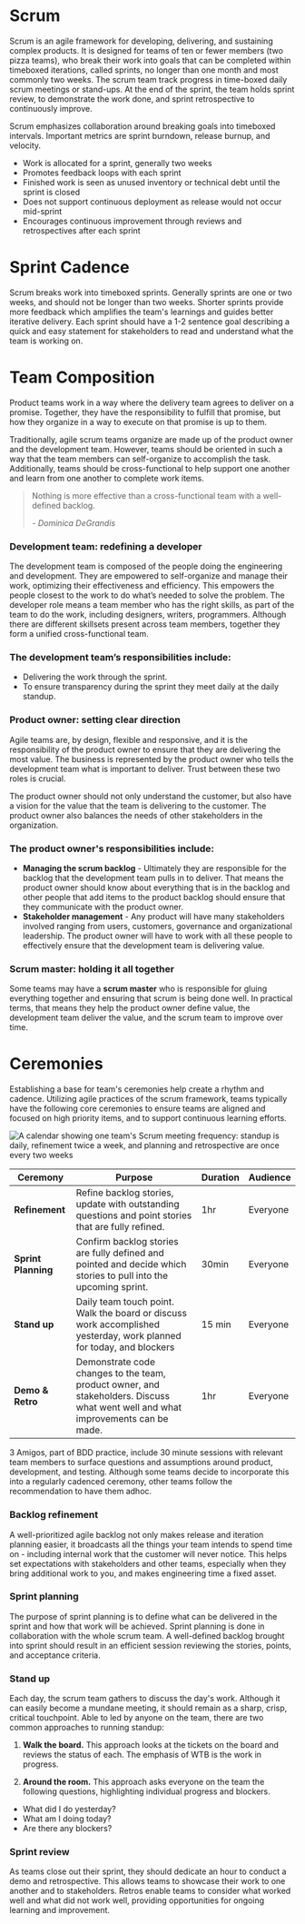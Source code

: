 # Scrum
Scrum is an agile framework for developing, delivering, and sustaining complex products. It is designed for teams of ten or fewer members (two pizza teams), who break their work into goals that can be completed within timeboxed iterations, called sprints, no longer than one month and most commonly two weeks. The scrum team track progress in time-boxed daily scrum meetings or stand-ups. At the end of the sprint, the team holds sprint review, to demonstrate the work done, and sprint retrospective to continuously improve.

Scrum emphasizes collaboration around breaking goals into timeboxed intervals. Important metrics are sprint burndown, release burnup, and velocity.

- Work is allocated for a sprint, generally two weeks
- Promotes feedback loops with each sprint
- Finished work is seen as unused inventory or technical debt until the sprint is closed
- Does not support continuous deployment as release would not occur mid-sprint
- Encourages continuous improvement through reviews and retrospectives after each sprint

# Sprint Cadence
Scrum breaks work into timeboxed sprints. Generally sprints are one or two weeks, and should not be longer than two weeks. Shorter sprints provide more feedback which amplifies the team's learnings and guides better iterative delivery. Each sprint should have a 1-2 sentence goal describing a quick and easy statement for stakeholders to read and understand what the team is working on.

# Team Composition
Product teams work in a way where the delivery team agrees to deliver on a promise. Together, they have the responsibility to fulfill that promise, but how they organize in a way to execute on that promise is up to them.

Traditionally, agile scrum teams organize are made up of the product owner and the development team. However, teams should be oriented in such a way that the team members can self-organize to accomplish the task. Additionally, teams should be cross-functional to help support one another and learn from one another to complete work items.

> Nothing is more effective than a cross-functional team with a well-defined backlog.
>
> _- Dominica DeGrandis_

### Development team: redefining a developer
The development team is composed of the people doing the engineering and development. They are empowered to self-organize and manage their work, optimizing their effectiveness and efficiency. This empowers the people closest to the work to do what’s needed to solve the problem. The developer role means a team member who has the right skills, as part of the team to do the work, including designers, writers, programmers. Although there are different skillsets present across team members, together they form a unified cross-functional team.

### The development team’s responsibilities include:

- Delivering the work through the sprint.
- To ensure transparency during the sprint they meet daily at the daily standup.

### Product owner: setting clear direction
Agile teams are, by design, flexible and responsive, and it is the responsibility of the product owner to ensure that they are delivering the most value. The business is represented by the product owner who tells the development team what is important to deliver. Trust between these two roles is crucial.

The product owner should not only understand the customer, but also have a vision for the value that the team is delivering to the customer. The product owner also balances the needs of other stakeholders in the organization.

### The product owner's responsibilities include:

- **Managing the scrum backlog** - Ultimately they are responsible for the backlog that the development team pulls in to deliver. That means the product owner should know about everything that is in the backlog and other people that add items to the product backlog should ensure that they communicate with the product owner.
- **Stakeholder management** - Any product will have many stakeholders involved ranging from users, customers, governance and organizational leadership. The product owner will have to work with all these people to effectively ensure that the development team is delivering value.

### Scrum master: holding it all together
Some teams may have a **scrum master** who is responsible for gluing everything together and ensuring that scrum is being done well. In practical terms, that means they help the product owner define value, the development team deliver the value, and the scrum team to improve over time.

# Ceremonies
Establishing a base for team's ceremonies help create a rhythm and cadence. Utilizing agile practices of the scrum framework, teams typically have the following core ceremonies to ensure teams are aligned and focused on high priority items, and to support continuous learning efforts.

![A calendar showing one team's Scrum meeting frequency: standup is daily, refinement twice a week, and planning and retrospective are once every two weeks](img3/agile-ceremonies.webp)

| Ceremony | Purpose | Duration | Audience |
| -- | -- | -- | -- |
| **Refinement** | Refine backlog stories, update with outstanding questions and point stories that are fully refined. | 1hr | Everyone |
| **Sprint Planning** | Confirm backlog stories are fully defined and pointed and decide which stories to pull into the upcoming sprint. | 30min | Everyone |
| **Stand up** | Daily team touch point. Walk the board or discuss work accomplished yesterday, work planned for today, and blockers  | 15 min | Everyone |
| **Demo & Retro** | Demonstrate code changes to the team, product owner, and stakeholders. Discuss what went well and what improvements can be made. | 1hr | Everyone |

3 Amigos, part of BDD practice, include 30 minute sessions with relevant team members to surface questions and assumptions around product, development, and testing. Although some teams decide to incorporate this into a regularly cadenced ceremony, other teams follow the recommendation to have them adhoc.

### Backlog refinement
A well-prioritized agile backlog not only makes release and iteration planning easier, it broadcasts all the things your team intends to spend time on - including internal work that the customer will never notice. This helps set expectations with stakeholders and other teams, especially when they bring additional work to you, and makes engineering time a fixed asset.

### Sprint planning
The purpose of sprint planning is to define what can be delivered in the sprint and how that work will be achieved. Sprint planning is done in collaboration with the whole scrum team. A well-defined backlog brought into sprint should result in an efficient session reviewing the stories, points, and acceptance criteria.

### Stand up
Each day, the scrum team gathers to discuss the day's work. Although it can easily become a mundane meeting, it should remain as a sharp, crisp, critical touchpoint. Able to led by anyone on the team, there are two common approaches to running standup:

1. **Walk the board.** This approach looks at the tickets on the board and reviews the status of each. The emphasis of WTB is the work in progress.

2. **Around the room.** This approach asks everyone on the team the following questions, highlighting individual progress and blockers.
- What did I do yesterday?
- What am I doing today?
- Are there any blockers?

### Sprint review
As teams close out their sprint, they should dedicate an hour to conduct a demo and retrospective. This allows teams to showcase their work to one another and to stakeholders. Retros enable teams to consider what worked well and what did not work well, providing opportunities for ongoing learning and improvement.
